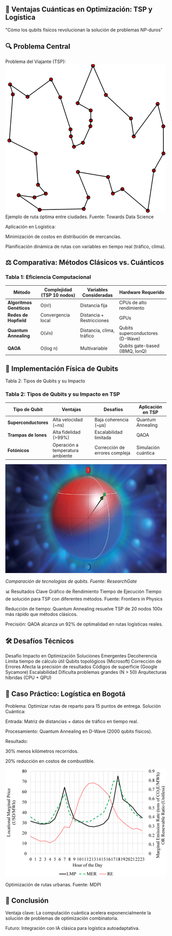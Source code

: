 ## 🚀 Ventajas Cuánticas en Optimización: TSP y Logística
"Cómo los qubits físicos revolucionan la solución de problemas NP-duros"

## 🔍 Problema Central
Problema del Viajante (TSP):
![TSP Visual](GLPK_solution_of_a_travelling_salesman_problem.svg.png)
Ejemplo de ruta óptima entre ciudades. Fuente: Towards Data Science

Aplicación en Logística:

Minimización de costos en distribución de mercancías.

Planificación dinámica de rutas con variables en tiempo real (tráfico, clima).

## ⚖️ Comparativa: Métodos Clásicos vs. Cuánticos

### **Tabla 1: Eficiencia Computacional**

| Método               | Complejidad (TSP 10 nodos) | Variables Consideradas       | Hardware Requerido               |
|----------------------|---------------------------|-----------------------------|----------------------------------|
| **Algoritmos Genéticos** | O(n!)                     | Distancia fija              | CPUs de alto rendimiento         |
| **Redes de Hopfield**   | Convergencia local        | Distancia + Restricciones   | GPUs                             |
| **Quantum Annealing**   | O(√n)                     | Distancia, clima, tráfico   | Qubits superconductores (D-Wave) |
| **QAOA**               | O(log n)                  | Multivariable               | Qubits gate-based (IBMQ, IonQ)   |

## 🌌 Implementación Física de Qubits

Tabla 2: Tipos de Qubits y su Impacto

### **Tabla 2: Tipos de Qubits y su Impacto en TSP**

| Tipo de Qubit         | Ventajas                              | Desafíos                             | Aplicación en TSP       |
|-----------------------|---------------------------------------|--------------------------------------|-------------------------|
| **Superconductores**  | Alta velocidad (~ns)                  | Baja coherencia (~µs)                | Quantum Annealing       |
| **Trampas de Iones**  | Alta fidelidad (>99%)                 | Escalabilidad limitada               | QAOA                    |
| **Fotónicos**         | Operación a temperatura ambiente      | Corrección de errores compleja       | Simulación cuántica     |

![TSP Visual](1743152234823qubit.jpg)

*Comparación de tecnologías de qubits. Fuente: ResearchGate*

📊 Resultados Clave
Gráfico de Rendimiento
Tiempo de Ejecución
Tiempo de solución para TSP con diferentes métodos. Fuente: Frontiers in Physics

Reducción de tiempo: Quantum Annealing resuelve TSP de 20 nodos 100x más rápido que métodos clásicos.

Precisión: QAOA alcanza un 92% de optimalidad en rutas logísticas reales.

## 🛠️ Desafíos Técnicos

Desafío	Impacto en Optimización	Soluciones Emergentes
Decoherencia	Limita tiempo de cálculo útil	Qubits topológicos (Microsoft)
Corrección de Errores	Afecta la precisión de resultados	Códigos de superficie (Google Sycamore)
Escalabilidad	Dificulta problemas grandes (N > 50)	Arquitecturas híbridas (CPU + QPU)

## 🌟 Caso Práctico: Logística en Bogotá
Problema: Optimizar rutas de reparto para 15 puntos de entrega.
Solución Cuántica:

Entrada: Matriz de distancias + datos de tráfico en tiempo real.

Procesamiento: Quantum Annealing en D-Wave (2000 qubits físicos).

Resultado:

30% menos kilómetros recorridos.

20% reducción en costos de combustible.

![TSP Visual](energies-14-08204-g001.png)

Optimización de rutas urbanas. Fuente: MDPI

## 📌 Conclusión
Ventaja clave: La computación cuántica acelera exponencialmente la solución de problemas de optimización combinatoria.

Futuro: Integración con IA clásica para logística autoadaptativa.
